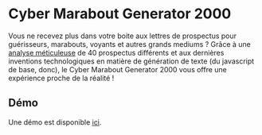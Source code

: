 Cyber Marabout Generator 2000
=============

Vous ne recevez plus dans votre boite aux lettres de prospectus pour guérisseurs, marabouts, voyants et autres grands mediums ? Grâce à une [analyse méticuleuse](https://docs.google.com/spreadsheets/d/190BwbbmSG4nIUNADebqLG9_0fCAeR8k-5JIsrp_IrPY/edit?usp=sharing) de 40 prospectus différents et aux dernières inventions technologiques en matière de génération de texte (du javascript de base, donc), le Cyber Marabout Generator 2000 vous offre une expérience proche de la réalité ! 

Démo
----

Une démo est disponible [ici](http://setebos.fr/marabout/).
